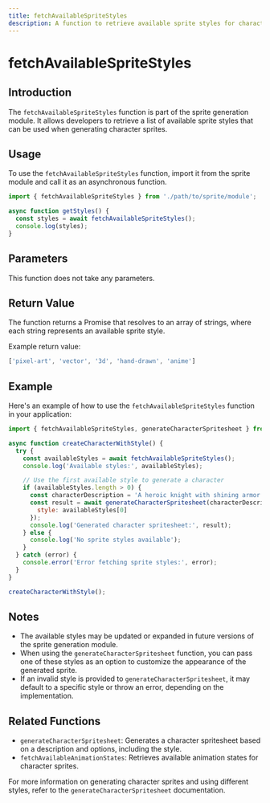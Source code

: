 ```yaml
---
title: fetchAvailableSpriteStyles
description: A function to retrieve available sprite styles for character generation.
---
```


# fetchAvailableSpriteStyles

## Introduction

The `fetchAvailableSpriteStyles` function is part of the sprite generation module. It allows developers to retrieve a list of available sprite styles that can be used when generating character sprites.

## Usage

To use the `fetchAvailableSpriteStyles` function, import it from the sprite module and call it as an asynchronous function.

```javascript
import { fetchAvailableSpriteStyles } from './path/to/sprite/module';

async function getStyles() {
  const styles = await fetchAvailableSpriteStyles();
  console.log(styles);
}
```

## Parameters

This function does not take any parameters.

## Return Value

The function returns a Promise that resolves to an array of strings, where each string represents an available sprite style.

Example return value:

```javascript
['pixel-art', 'vector', '3d', 'hand-drawn', 'anime']
```

## Example

Here's an example of how to use the `fetchAvailableSpriteStyles` function in your application:

```javascript
import { fetchAvailableSpriteStyles, generateCharacterSpritesheet } from './path/to/sprite/module';

async function createCharacterWithStyle() {
  try {
    const availableStyles = await fetchAvailableSpriteStyles();
    console.log('Available styles:', availableStyles);

    // Use the first available style to generate a character
    if (availableStyles.length > 0) {
      const characterDescription = 'A heroic knight with shining armor';
      const result = await generateCharacterSpritesheet(characterDescription, {
        style: availableStyles[0]
      });
      console.log('Generated character spritesheet:', result);
    } else {
      console.log('No sprite styles available');
    }
  } catch (error) {
    console.error('Error fetching sprite styles:', error);
  }
}

createCharacterWithStyle();
```

## Notes

- The available styles may be updated or expanded in future versions of the sprite generation module.
- When using the `generateCharacterSpritesheet` function, you can pass one of these styles as an option to customize the appearance of the generated sprite.
- If an invalid style is provided to `generateCharacterSpritesheet`, it may default to a specific style or throw an error, depending on the implementation.

## Related Functions

- `generateCharacterSpritesheet`: Generates a character spritesheet based on a description and options, including the style.
- `fetchAvailableAnimationStates`: Retrieves available animation states for character sprites.

For more information on generating character sprites and using different styles, refer to the `generateCharacterSpritesheet` documentation.